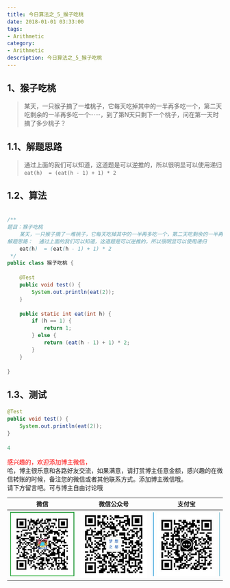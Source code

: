 ```yaml
---
title: 今日算法之_5_猴子吃桃
date: 2018-01-01 03:33:00
tags: 
- Arithmetic
category: 
- Arithmetic
description: 今日算法之_5_猴子吃桃
---
```





## 1、猴子吃桃

> 某天，一只猴子摘了一堆桃子，它每天吃掉其中的一半再多吃一个，第二天吃剩余的一半再多吃一个······，到了第N天只剩下一个桃子，问在第一天时摘了多少桃子？



## 1.1、解题思路  

> 通过上面的我们可以知道，这道题是可以逆推的，所以很明显可以使用递归     
> `eat(h)  = (eat(h - 1) + 1) * 2`



## 1.2、算法

```java

/**
题目：猴子吃桃
    某天，一只猴子摘了一堆桃子，它每天吃掉其中的一半再多吃一个，第二天吃剩余的一半再多吃一个······，到了第N天只剩下一个桃子，问在第一天时摘了多少桃子？
解题思路：  通过上面的我们可以知道，这道题是可以逆推的，所以很明显可以使用递归
    eat(h)  = (eat(h - 1) + 1) * 2
 */
public class 猴子吃桃 {

 	@Test
    public void test() {
        System.out.println(eat(2));
    }

    public static int eat(int h) {
        if (h == 1) {
            return 1;
        } else {
            return (eat(h - 1) + 1) * 2;
        }
    }

}

```



## 1.3、测试 


```java
@Test
public void test() {
    System.out.println(eat(2));
}

4
```






<font color="red"> 感兴趣的，欢迎添加博主微信， </font><br/>
哈，博主很乐意和各路好友交流，如果满意，请打赏博主任意金额，感兴趣的在微信转账的时候，备注您的微信或者其他联系方式。添加博主微信哦。
<br/>
请下方留言吧。可与博主自由讨论哦

|微信 | 微信公众号|支付宝|
|:-------:|:-------:|:------:|
| ![微信](https://raw.githubusercontent.com/HealerJean/HealerJean.github.io/master/assets/img/tctip/weixin.jpg)|![微信公众号](https://raw.githubusercontent.com/HealerJean/HealerJean.github.io/master/assets/img/my/qrcode_for_gh_a23c07a2da9e_258.jpg)|![支付宝](https://raw.githubusercontent.com/HealerJean/HealerJean.github.io/master/assets/img/tctip/alpay.jpg) |




<!-- Gitalk 评论 start  -->

<link rel="stylesheet" href="https://unpkg.com/gitalk/dist/gitalk.css">
<script src="https://unpkg.com/gitalk@latest/dist/gitalk.min.js"></script> 
<div id="gitalk-container"></div>    
 <script type="text/javascript">
    var gitalk = new Gitalk({
		clientID: `1d164cd85549874d0e3a`,
		clientSecret: `527c3d223d1e6608953e835b547061037d140355`,
		repo: `HealerJean.github.io`,
		owner: 'HealerJean',
		admin: ['HealerJean'],
		id: 'txbm5YPkf8sZXuQR',
    });
    gitalk.render('gitalk-container');
</script> 

<!-- Gitalk end -->

